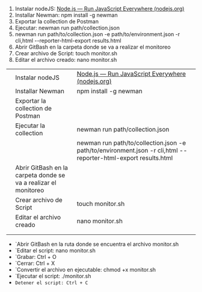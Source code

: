 1. Instalar nodeJS: [Node.js — Run JavaScript Everywhere (nodejs.org)](https://nodejs.org/en)
2. Installar Newman:  npm install -g newman
3. Exportar la collection de Postman
4. Ejecutar: newman run path/collection.json
5. newman run path/to/collection.json -e path/to/environment.json -r cli,html --reporter-html-export results.html
6. Abrir GitBash en la carpeta donde se va a realizar el monitoreo
7. Crear archivo de Script: touch monitor.sh
8. Editar el archivo creado: nano monitor.sh



|     |                                                                 |                                                                                                                |
| --- | --------------------------------------------------------------- | -------------------------------------------------------------------------------------------------------------- |
|     | Instalar nodeJS                                                 | [Node.js — Run JavaScript Everywhere (nodejs.org)](https://nodejs.org/en)                                      |
|     | Installar Newman                                                | npm install -g newman                                                                                          |
|     | Exportar la collection de Postman                               |                                                                                                                |
|     | Ejecutar la collection                                          | newman run path/collection.json                                                                                |
|     |                                                                 | newman run path/to/collection.json -e path/to/environment.json -r cli,html --reporter-html-export results.html |
|     | Abrir GitBash en la carpeta donde se va a realizar el monitoreo |                                                                                                                |
|     | Crear archivo de Script                                         | touch monitor.sh                                                                                               |
|     | Editar el archivo creado                                        | nano monitor.sh                                                                                                |
|     |                                                                 |                                                                                                                |
|     |                                                                 |                                                                                                                |

- `Abrir GitBash en la ruta donde se encuentra el archivo monitor.sh
- `Editar el script: nano monitor.sh
- `Grabar: Ctrl + O
- `Cerrar: Ctrl + X
- `Convertir el archivo en ejecutable: chmod +x monitor.sh
- `Ejecutar el script:  ./monitor.sh
- `Detener el script: Ctrl + C`
